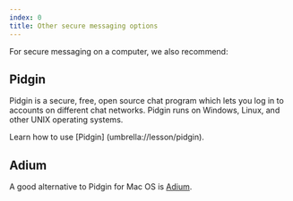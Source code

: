```yaml
---
index: 0
title: Other secure messaging options
---
```

For secure messaging on a computer, we also recommend:

## Pidgin

Pidgin is a secure, free, open source chat program which lets you log in to accounts on different chat networks. Pidgin runs on Windows, Linux, and other UNIX operating systems. 

Learn how to use [Pidgin] (umbrella://lesson/pidgin).

## Adium

A good alternative to Pidgin for Mac OS is [Adium](http://adium.im/).